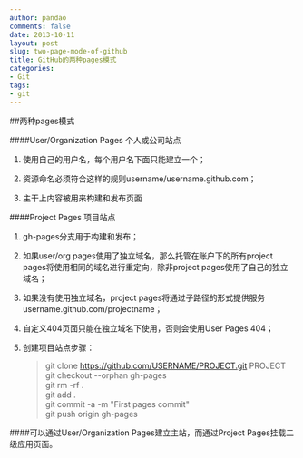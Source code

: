 ```yaml
---
author: pandao
comments: false
date: 2013-10-11
layout: post
slug: two-page-mode-of-github
title: GitHub的两种pages模式
categories:
- Git
tags:
- git
---
```




##两种pages模式
  
    
    
####User/Organization Pages 个人或公司站点


1. 使用自己的用户名，每个用户名下面只能建立一个；

2. 资源命名必须符合这样的规则username/username.github.com；

3. 主干上内容被用来构建和发布页面


####Project Pages 项目站点


1. gh-pages分支用于构建和发布；

2. 如果user/org pages使用了独立域名，那么托管在账户下的所有project pages将使用相同的域名进行重定向，除非project pages使用了自己的独立域名；

3. 如果没有使用独立域名，project pages将通过子路径的形式提供服务username.github.com/projectname；

4. 自定义404页面只能在独立域名下使用，否则会使用User Pages 404；

5. 创建项目站点步骤：


    >git clone https://github.com/USERNAME/PROJECT.git PROJECT    
    >git checkout --orphan gh-pages   
    >git rm -rf .   
    >git add .   
    >git commit -a -m "First pages commit"   
    >git push origin gh-pages   
  

####可以通过User/Organization Pages建立主站，而通过Project Pages挂载二级应用页面。
